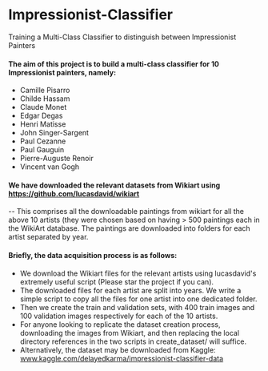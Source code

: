 # Impressionist-Classifier
Training a Multi-Class Classifier to distinguish between Impressionist Painters

#### The aim of this project is to build a multi-class classifier for 10 Impressionist painters, namely:
* Camille Pisarro
* Childe Hassam
* Claude Monet
* Edgar Degas
* Henri Matisse
* John Singer-Sargent
* Paul Cezanne
* Paul Gauguin
* Pierre-Auguste Renoir
* Vincent van Gogh

#### We have downloaded the relevant datasets from Wikiart using https://github.com/lucasdavid/wikiart
-- This comprises all the downloadable paintings from wikiart for all the above 10 artists (they were chosen based on having > 500 paintings each in the WikiArt database. The paintings are downloaded into folders for each artist separated by year.


#### Briefly, the data acquisition process is as follows:
* We download the Wikiart files for the relevant artists using lucasdavid's extremely useful script (Please star the project if you can). 
* The downloaded files for each artist are split into years. We write a simple script to copy all the files for one artist into one dedicated folder.
* Then we create the train and validation sets, with 400 train images and 100 validation images respectively for each of the 10 artists. 
* For anyone looking to replicate the dataset creation process, downloading the images from Wikiart, and then replacing the local directory references in the two scripts in create_dataset/ will suffice.
* Alternatively, the dataset may be downloaded from Kaggle: www.kaggle.com/delayedkarma/impressionist-classifier-data

